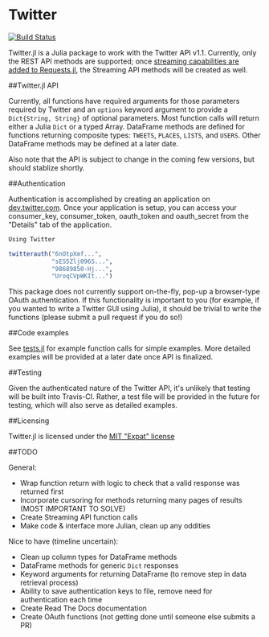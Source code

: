 # Twitter

[![Build Status](https://travis-ci.org/randyzwitch/Twitter.jl.png)](https://travis-ci.org/randyzwitch/Twitter.jl)

Twitter.jl is a Julia package to work with the Twitter API v1.1. Currently, only the REST API methods are supported; once [streaming capabilities are added to Requests.jl](https://github.com/loladiro/Requests.jl/issues/19), the Streaming API methods will be created as well.

##Twitter.jl API

Currently, all functions have required arguments for those parameters required by Twitter and an `options` keyword argument to provide a `Dict{String, String}` of optional parameters. Most function calls will return either a Julia `Dict` or a typed Array. DataFrame methods are defined for functions returning composite types: `TWEETS`, `PLACES`, `LISTS`, and `USERS`. Other DataFrame methods may be defined at a later date.

Also note that the API is subject to change in the coming few versions, but should stablize shortly.

##Authentication

Authentication is accomplished by creating an application on [dev.twitter.com](https://dev.twitter.com). Once your application is setup, you can access your consumer_key, consumer_token, oauth_token and oauth_secret from the "Details" tab of the application.

```julia
Using Twitter

twitterauth("6nOtpXmf...", 
            "sES5Zlj096S...",
            "98689850-Hj...",
            "UroqCVpWKIt...")
```

This package does not currently support on-the-fly, pop-up a browser-type OAuth authentication. If this functionality is important to you (for example, if you wanted to write a Twitter GUI using Julia), it should be trivial to write the functions (please submit a pull request if you do so!)

##Code examples

See [tests.jl](https://github.com/randyzwitch/Twitter.jl/blob/master/tests/tests.jl) for example function calls for simple examples. More detailed examples will be provided at a later date once API is finalized.

##Testing

Given the authenticated nature of the Twitter API, it's unlikely that testing will be built into Travis-CI. Rather, a test file will be provided in the future for testing, which will also serve as detailed examples.

##Licensing

Twitter.jl is licensed under the [MIT "Expat" license](https://github.com/randyzwitch/Twitter.jl/blob/master/LICENSE.md)

##TODO

General:
- Wrap function return with logic to check that a valid response was returned first
- Incorporate cursoring for methods returning many pages of results (MOST IMPORTANT TO SOLVE)
- Create Streaming API function calls
- Make code & interface more Julian, clean up any oddities

Nice to have (timeline uncertain):

- Clean up column types for DataFrame methods
- DataFrame methods for generic `Dict` responses
- Keyword arguments for returning DataFrame (to remove step in data retrieval process)
- Ability to save authentication keys to file, remove need for authentication each time
- Create Read The Docs documentation
- Create OAuth functions (not getting done until someone else submits a PR)
